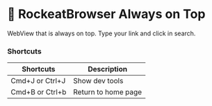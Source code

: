 # :rocket: RockeatBrowser Always on Top

WebView that is always on top.
Type your link and click in search.

### Shortcuts

Shortcuts | Description
---------|---------
Cmd+J or Ctrl+J | Show dev tools
Cmd+B or Ctrl+b | Return to home page 